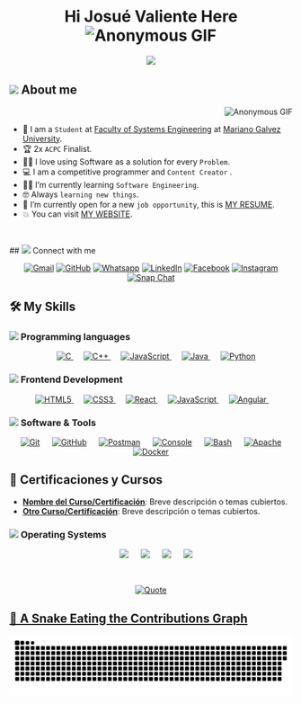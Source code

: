 <!-- Bienvenida con el GIF de Anonymous usando img -->
<h1 align="center">Hi Josué Valiente Here
<img src="https://media.giphy.com/media/XX0V50HI1rWAzVfABm/giphy.gif" width="60"  alt="Anonymous GIF">
</h1>
<!-- Typing Text 
Otro estilo, en fondo color negro
<p align="center">
  <img src="https://readme-typing-svg.herokuapp.com?font=ROBOT&duration=2500&size=20&color=39FF14&background=000000&center=true&vCenter=true&width=490&lines=%3E+I'm+Junior+Programmer+🤖.">
</p>-->
<p align="center">
  <a href="https://github.com/DenverCoder1/readme-typing-svg"><img src="https://readme-typing-svg.herokuapp.com?font=Time+New+Roman&color=%23C8BE25&size=25&center=true&vCenter=true&width=600&height=100&lines=Computer+Science+Student+🤖;"></a>
</p>

## <picture><img src = "https://github.com/7oSkaaa/7oSkaaa/blob/main/Images/about_me.gif?raw=true" width = 50px></picture> About me
<!-- <picture> <img align="right" src="https://github.com/7oSkaaa/7oSkaaa/blob/main/Images/Right_Side.gif?raw=true" width = 250px></picture> -->
<picture> <img align="right" src="https://media.giphy.com/media/4v2CP18EJFLMVH3qhJ/giphy.gif" style="max-width:100%; height:auto;" alt="Anonymous GIF"></picture>

<br>


- :school: I am a `Student` at [Faculty of Systems Engineering](https://umg.edu.gt/ingenieria/sistemas) at [Mariano Galvez University](https://umg.edu.gt/comunicaciones/laboratorio/computo).
- :trophy: 2x `ACPC` Finalist.
- :technologist: I love using Software as a solution for every `Problem`.
- :computer: I am a competitive programmer and `Content Creator` .
- :student: I’m currently learning `Software Engineering`.
- :nerd_face: Always `learning new things`.
- :thinking: I’m currently open for a new `job opportunity`, this is [MY RESUME](http://lnkiy.in/Ahmed_Hossam_Resume).
- :boom: You can visit [MY WEBSITE](https://cutt.ly/Ahmed_Hossam_Website).
<br>
</p>
## <picture> <img src="https://github.com/7oSkaaa/7oSkaaa/blob/main/Images/Connect-with-me.gif?raw=true" width="100px"> </picture> Connect with me
<p align="center">
	<a href="mailto:joskydinky@gmail.com"><img img src="https://img.shields.io/badge/gmail-%23EA4335.svg?style=plastic&logo=gmail&logoColor=white" alt="Gmail"/></a>
	<a href="https://github.com/JOSH-VL"><img src="https://img.shields.io/badge/github-%23181717.svg?style=plastic&logo=github&logoColor=white" alt="GitHub"/></a>
	<a href="https://wa.me/50238811813?text=Hola%20quiero%20Contactarme%20Contigo"><img src="https://img.shields.io/badge/whatsapp-%2325D366.svg?style=plastic&logo=whatsapp&logoColor=white" alt="Whatsapp"/></a>
	<a href="https://www.linkedin.com/"><img src="https://img.shields.io/badge/linkedin-%230A66C2.svg?style=plastic&logo=linkedin&logoColor=white" alt="LinkedIn"/></a>
	<a href="https://https://www.facebook.com/profile.php?id=61566584672580"><img src="https://img.shields.io/badge/facebook-%231877F2.svg?style=plastic&logo=facebook&logoColor=white" alt="Facebook"/></a>
	<a href="https://https://www.instagram.com/joshy.zy/"><img src="https://img.shields.io/badge/instagram-%23E4405F.svg?style=plastic&logo=instagram&logoColor=white" alt="Instagram"/></a>
	<a href="https://msng.link/o/?ahmed.7oskaa=sc"><img src="https://img.shields.io/badge/snapchat-%23FFFC00.svg?style=plastic&logo=snapchat&logoColor=black" alt="Snap Chat"/></a>
</p>


## 🛠️ My Skills

### <picture> <img src = "https://github.com/7oSkaaa/7oSkaaa/blob/main/Images/Programming_Languages.gif?raw=true" width = 50px>  </picture> Programming languages

<p align="center"> 
  &emsp; 
  <a href="https://www.cprogramming.com/" target="_blank"> 
    <img alt="C" src="https://img.shields.io/badge/C%20-%232370ED.svg?style=plastic&logo=c&logoColor=white">
  </a> 
  &emsp;
  <a href="https://www.w3schools.com/cpp/" target="_blank"> 
    <img alt="C++" src="https://img.shields.io/badge/C++%20-%2300599C.svg?style=plastic&logo=c%2B%2B&logoColor=white">
  </a> 
  &emsp;
  <a href="https://developer.mozilla.org/en-US/docs/Web/JavaScript" target="_blank"> 
     <img alt="JavaScript" src="https://i.giphy.com/media/ln7z2eWriiQAllfVcn/200w.webp" width="50">
   </a>
  &emsp;
  <a href="https://www.java.com" target="_blank"> 
    <img alt="Java" src="https://img.shields.io/badge/Java-%23007396.svg?style=plastic&logo=java&logoColor=white">
  </a>
  &emsp;
   <a href="https://www.python.org" target="_blank">
    <img alt="Python" src="https://img.shields.io/badge/Python%20-%2314354C.svg?style=plastic&logo=python&logoColor=white">
  </a>
</p>

### <picture> <img src = "https://github.com/7oSkaaa/7oSkaaa/blob/main/Images/Front_End.gif?raw=true" width = 50px>  </picture> Frontend Development
<p align="center"> 
  &emsp; 
  <a href="https://www.w3.org/html/" target="_blank"> 
   <img alt="HTML5" src="https://i.giphy.com/media/XAxylRMCdpbEWUAvr8/200.webp" width="52">
  </a>   
  &emsp;
  <a href="https://www.w3schools.com/css/" target="_blank">
    <img alt="CSS3" src="https://i.giphy.com/media/fsEaZldNC8A1PJ3mwp/200.webp" width="52">
  </a> 
  &emsp;
  <a href="https://www.python.org" target="_blank">
    <img alt="React" src="https://img.shields.io/badge/react-%2361DAFB.svg?style=plastic&logo=React&logoColor=black">
  </a>
  &emsp;
  <a href="https://developer.mozilla.org/en-US/docs/Web/JavaScript" target="_blank"> 
     <img alt="JavaScript" src="https://img.shields.io/badge/JavaScript%20-%23F7DF1E.svg?style=plastic&logo=javascript&logoColor=black">
   </a>
  &emsp;
  <a href="https://angular.io/" target="_blank">
    <img alt="Angular" src="https://i.giphy.com/media/XEDIHHp3i8bVoEdxd7/200.webp" width="45">
  </a>
  &emsp;
 <!-- <a href="https://www.typescriptlang.org/" target="_blank">
    <img alt="TypeScript" src="https://cdn.jsdelivr.net/gh/devicons/devicon/icons/typescript/typescript-original.svg" width="45">
  </a>
</p>  -->

 ### <picture> <img src = "https://github.com/7oSkaaa/7oSkaaa/blob/main/Images/Software_Tools.gif?raw=true" width = 50px>  </picture> Software & Tools
 
<p align="center">
  &emsp;
    <a href="#"><img alt="Git" src="https://cdn.jsdelivr.net/gh/devicons/devicon/icons/git/git-original.svg" width="50"></a>
  &emsp;
    <a href="#"><img alt="GitHub" src="https://img.icons8.com/fluent/48/000000/github.png" width="55"></a>
  &emsp;
    <a href="#"><img alt="Postman" src="https://cdn.jsdelivr.net/gh/devicons/devicon/icons/postman/postman-original.svg" width="48"></a>
  &emsp;
    <a href="#"><img alt="Console" src="https://img.icons8.com/color/48/000000/console.png" width="53"></a>
  &emsp;
    <a href="#"><img alt="Bash" src="https://cdn.jsdelivr.net/gh/devicons/devicon/icons/bash/bash-original.svg" width="52"></a>
  &emsp;
    <a href="#"><img alt="Apache" src="https://cdn.jsdelivr.net/gh/devicons/devicon/icons/apache/apache-original.svg" width="52"></a>
  <!--&emsp;
    <a href="#"><img alt="MariaDB" src="https://cdn.jsdelivr.net/gh/devicons/devicon/icons/mariadb/mariadb-original.svg" width="52"></a> MARIA DB APRENDIENDO -->
  &emsp;
<a href="#">
<img alt="Docker"src="https://camo.githubusercontent.com/cb5327040ace793dee61a261b1b693cab7ff61543f909a2e5cce6d66fd442b2e/68747470733a2f2f736b696c6c69636f6e732e6465762f69636f6e733f693d646f636b6572267065726c696e653d33" width="52"></a>

</p>

## 📜 Certificaciones y Cursos
- **[Nombre del Curso/Certificación](link-al-curso)**: Breve descripción o temas cubiertos.
- **[Otro Curso/Certificación](link-al-curso)**: Breve descripción o temas cubiertos.


 ### <picture> <img src = "https://github.com/7oSkaaa/7oSkaaa/blob/main/Images/OS.gif?raw=true" width = 50px>  </picture> Operating Systems
 
<p align="center">
  &emsp;
    <a href="#"><img src="https://img.shields.io/badge/Linux-FCC624?style=for-the-badge&logo=linux&logoColor=black"></a>
  &emsp;
    <a href="#"><img src="https://img.shields.io/badge/Ubuntu-E95420?style=for-the-badge&logo=ubuntu&logoColor=white"></a>
  &emsp;
<a href="#"><img src="https://img.shields.io/badge/Windows-0078D6?style=for-the-badge&logo=windows&logoColor=white"></a>
  &emsp;
    <a href="#"><img src="https://img.shields.io/badge/Tails-56347C?style=for-the-badge&logo=Tails&logoColor=white"></a>
</p>


<br> 


  <!-- imagen MODIFICARLA --> 
<p align = "center">
	<a href="https://github.com/piyushsuthar/github-readme-quotes"> <img alt = "Quote" src="https://quotes-github-readme.vercel.app/api?type=horizontal&theme=tokyonight&animation=grow_out_in&quoteCategory=programming">
</p>

  <!-- snap animation -->
  ## 🐍 A Snake Eating the Contributions Graph
<div align="center">
    <picture align="center">
      <source media="(prefers-color-scheme: dark)" srcset="https://raw.githubusercontent.com/Niefee/niefee/master/assets/github-contribution-grid-snake.svg">
      <source media="(prefers-color-scheme: light)" srcset="https://raw.githubusercontent.com/Niefee/niefee/master/assets/github-contribution-grid-snake.svg">
      <img alt="github contribution grid snake animation" src="https://raw.githubusercontent.com/Niefee/niefee/master/assets/github-contribution-grid-snake.svg">
    </picture>
</div>
